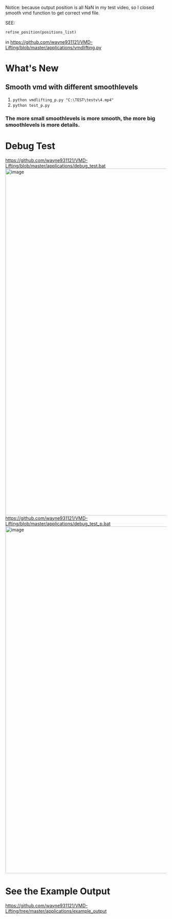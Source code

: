 Notice: because output position is all NaN in my test video, so I closed smooth vmd function to get correct vmd file.

SEE: 

```py
refine_position(positions_list)
``` 

in https://github.com/wayne931121/VMD-Lifting/blob/master/applications/vmdlifting.py

# What's New

## Smooth vmd with different smoothlevels

1. ```python vmdlifting_p.py "C:\TEST\testv\4.mp4"```
2. ```python test_p.py```

### The more small smoothlevels is more smooth, the more big smoothlevels is more details.

# Debug Test
https://github.com/wayne931121/VMD-Lifting/blob/master/applications/debug_test.bat
<img width="1920" height="1080" alt="image" src="https://github.com/user-attachments/assets/54135310-102e-4118-8d45-c58bd4fa0ad0" />
https://github.com/wayne931121/VMD-Lifting/blob/master/applications/debug_test_p.bat
<img width="1920" height="1080" alt="image" src="https://github.com/user-attachments/assets/20f3a13a-4c82-4b98-94fd-304608e1335e" />

# See the Example Output
https://github.com/wayne931121/VMD-Lifting/tree/master/applications/example_output
